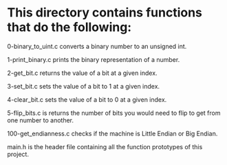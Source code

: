 
# This directory contains functions that do the following:

0-binary_to_uint.c  converts a binary number to an unsigned int.

1-print_binary.c  prints the binary representation of a number.

2-get_bit.c  returns the value of a bit at a given index.

3-set_bit.c  sets the value of a bit to 1 at a given index.

4-clear_bit.c  sets the value of a bit to 0 at a given index.

5-flip_bits.c is  returns the number of bits you would need to flip to get from one number to another.

100-get_endianness.c  checks if the machine is Little Endian or Big Endian.

main.h is the header file containing all the function prototypes of this project.
